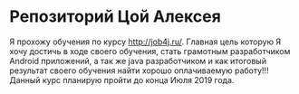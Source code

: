 # Репозиторий Цой Алексея

Я прохожу обучения по курсу http://job4j.ru/. Главная цель которую Я хочу достичь в ходе своего обучения, стать
грамотным разработчиком Android приложений, а так же java разработчиком и как итоговый результат своего обучения найти хорошо 
оплачиваемую работу!!!
Данный курс планирую пройти до конца Июля 2019 года.